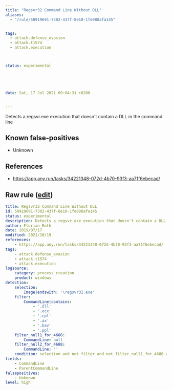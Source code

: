 ```yaml
---
title: "Regsvr32 Command Line Without DLL"
aliases:
  - "/rule/50919691-7302-437f-8e10-1fe088afa145"


tags:
  - attack.defense_evasion
  - attack.t1574
  - attack.execution



status: experimental





date: Sat, 17 Jul 2021 09:04:31 +0200


---
```


Detects a regsvr.exe execution that doesn't contain a DLL in the command line

<!--more-->


## Known false-positives

* Unknown



## References

* https://app.any.run/tasks/34221348-072d-4b70-93f3-aa71f6ebecad/


## Raw rule ([edit](https://github.com/SigmaHQ/sigma/edit/master/rules/windows/process_creation/proc_creation_win_susp_regsvr32_no_dll.yml))
```yaml
title: Regsvr32 Command Line Without DLL
id: 50919691-7302-437f-8e10-1fe088afa145
status: experimental
description: Detects a regsvr.exe execution that doesn't contain a DLL in the command line
author: Florian Roth
date: 2019/07/17
modified: 2021/10/19
references:
    - https://app.any.run/tasks/34221348-072d-4b70-93f3-aa71f6ebecad/
tags:
    - attack.defense_evasion
    - attack.t1574
    - attack.execution
logsource:
    category: process_creation
    product: windows
detection:
    selection:
        Image|endswith: '\regsvr32.exe'
    filter:
        CommandLine|contains: 
            - '.dll'
            - '.ocx'
            - '.cpl'
            - '.ax'
            - '.bav'
            - '.ppl'
    filter_null1_for_4688:
        CommandLine: null
    filter_null2_for_4688:
        CommandLine: ''
    condition: selection and not filter and not filter_null1_for_4688 and not filter_null2_for_4688
fields:
    - CommandLine
    - ParentCommandLine
falsepositives:
    - Unknown
level: high

```
